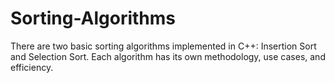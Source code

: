 # Sorting-Algorithms
There are two basic sorting algorithms implemented in C++: Insertion Sort and Selection Sort. Each algorithm has its own methodology, use cases, and efficiency.
